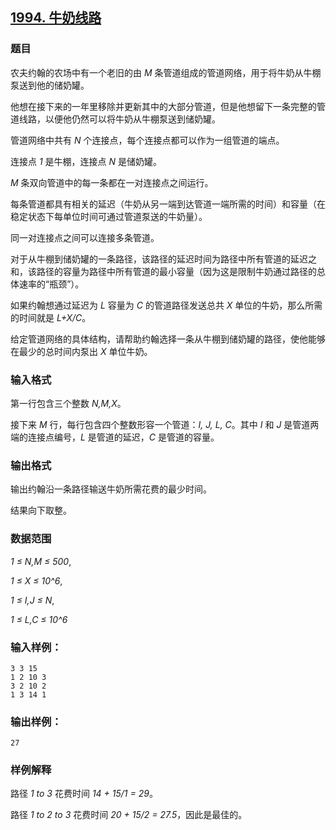 ## [1994. 牛奶线路](https://www.acwing.com/problem/content/1996/)

### 题目

农夫约翰的农场中有一个老旧的由 *M* 条管道组成的管道网络，用于将牛奶从牛棚泵送到他的储奶罐。

他想在接下来的一年里移除并更新其中的大部分管道，但是他想留下一条完整的管道线路，以便他仍然可以将牛奶从牛棚泵送到储奶罐。

管道网络中共有 *N* 个连接点，每个连接点都可以作为一组管道的端点。

连接点 *1* 是牛棚，连接点 *N* 是储奶罐。

*M* 条双向管道中的每一条都在一对连接点之间运行。

每条管道都具有相关的延迟（牛奶从另一端到达管道一端所需的时间）和容量（在稳定状态下每单位时间可通过管道泵送的牛奶量）。

同一对连接点之间可以连接多条管道。

对于从牛棚到储奶罐的一条路径，该路径的延迟时间为路径中所有管道的延迟之和，该路径的容量为路径中所有管道的最小容量（因为这是限制牛奶通过路径的总体速率的“瓶颈”）。

如果约翰想通过延迟为 *L* 容量为 *C* 的管道路径发送总共 *X* 单位的牛奶，那么所需的时间就是 *L+X/C*。

给定管道网络的具体结构，请帮助约翰选择一条从牛棚到储奶罐的路径，使他能够在最少的总时间内泵出 *X* 单位牛奶。

### 输入格式

第一行包含三个整数 *N,M,X*。

接下来 *M* 行，每行包含四个整数形容一个管道：*I, J, L, C*。其中 *I* 和 *J* 是管道两端的连接点编号，*L* 是管道的延迟，*C* 是管道的容量。

### 输出格式

输出约翰沿一条路径输送牛奶所需花费的最少时间。

结果向下取整。

### 数据范围

*1 ≤ N,M ≤ 500*,

*1 ≤ X ≤ 10^6*,

*1 ≤ I,J ≤ N*,

*1 ≤ L,C ≤ 10^6*

### 输入样例：

```
3 3 15
1 2 10 3
3 2 10 2
1 3 14 1
```

### 输出样例：

```
27
```

### 样例解释

路径 *1 to 3* 花费时间 *14 + 15/1 = 29*。

路径 *1 to 2 to 3* 花费时间 *20 + 15/2 = 27.5*，因此是最佳的。
